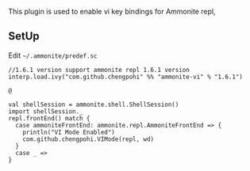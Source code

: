 This plugin is used to enable vi key bindings for Ammonite repl, 

## SetUp
Edit `~/.ammonite/predef.sc`

```
//1.6.1 version support ammonite repl 1.6.1 version
interp.load.ivy("com.github.chengpohi" %% "ammonite-vi" % "1.6.1")

@

val shellSession = ammonite.shell.ShellSession()
import shellSession._
repl.frontEnd() match {
  case ammoniteFrontEnd: ammonite.repl.AmmoniteFrontEnd => {
    println("VI Mode Enabled")
    com.github.chengpohi.VIMode(repl, wd)
  }
  case _ =>
}
```
